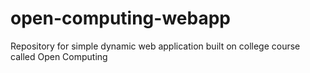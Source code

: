 # open-computing-webapp
Repository for simple dynamic web application built on college course called Open Computing

